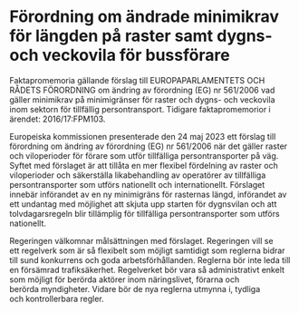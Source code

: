 # Förordning om ändrade minimikrav för längden på raster samt dygns- och veckovila för bussförare

Faktapromemoria gällande förslag till EUROPAPARLAMENTETS OCH RÅDETS FÖRORDNING om ändring av förordning (EG) nr 561/2006 vad gäller minimikrav på minimigränser för raster och dygns\- och veckovila inom sektorn för tillfällig persontransport.
Tidigare faktapromemorior i ärendet: 2016/17:FPM103\.

Europeiska kommissionen presenterade den 24 maj 2023 ett förslag till förordning om ändring av förordning (EG) nr 561/2006 när det gäller raster och viloperioder för förare som utför tillfälliga persontransporter på väg. Syftet med förslaget är att tillåta en mer flexibel fördelning av raster och viloperioder och säkerställa likabehandling av operatörer av tillfälliga persontransporter som utförs nationellt och internationellt. Förslaget innebär införandet av en ny minimigräns för rasternas längd, införandet av ett undantag med möjlighet att skjuta upp starten för dygnsvilan och att tolvdagarsregeln blir tillämplig för tillfälliga persontransporter som utförs nationellt.

Regeringen välkomnar målsättningen med förslaget. Regeringen vill se ett regelverk som är så flexibelt som möjligt samtidigt som reglerna bidrar till sund konkurrens och goda arbetsförhållanden. Reglerna bör inte leda till en försämrad trafiksäkerhet. Regelverket bör vara så administrativt enkelt som möjligt för berörda aktörer inom näringslivet, förarna och berörda myndigheter. Vidare bör de nya reglerna utmynna i, tydliga och kontrollerbara regler.
